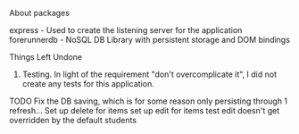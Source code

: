 About packages

express - Used to create the listening server for the application
forerunnerdb - NoSQL DB Library with persistent storage and DOM bindings

Things Left Undone
1. Testing. In light of the requirement "don't overcomplicate it", I did not create any tests for this application. 

TODO
Fix the DB saving, which is for some reason only persisting through 1 refresh...
Set up delete for items
set up edit for items
test edit doesn't get overridden by the default students